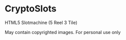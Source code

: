# CryptoSlots
HTML5 Slotmachine (5 Reel 3 Tile)

May contain copyrighted images. 
For personal use only
